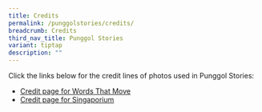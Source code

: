 ```yaml
---
title: Credits
permalink: /punggolstories/credits/
breadcrumb: Credits
third_nav_title: Punggol Stories
variant: tiptap
description: ""
---
```

Click the links below for the credit lines of photos used in Punggol Stories:

* [Credit page for Words That Move](/exhibitions/current-exhibitions/punggolstories/credits/wtm/)
* [Credit page for Singaporium](/exhibitions/current-exhibitions/punggolstories/credits/singa/)